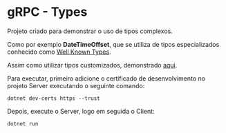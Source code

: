 gRPC - Types
===================================

Projeto criado para demonstrar o uso de tipos complexos.

Como por exemplo **DateTimeOffset**, que se utiliza de tipos especializados conhecido como [Well Known Types].

[Well Known Types]: https://developers.google.com/protocol-buffers/docs/reference/google.protobuf

Assim como utilizar tipos customizados, demonstrado [aqui].

[aqui]: https://docs.microsoft.com/dotnet/architecture/grpc-for-wcf-developers/protobuf-data-types

Para executar, primeiro adicione o certificado de desenvolvimento no projeto Server executando o seguinte comando:

```
dotnet dev-certs https --trust
```

Depois, execute o Server, logo em seguida o Client:

```
dotnet run
```